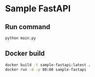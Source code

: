 # Sample FastAPI

## Run command
```bash
python main.py
```

## Docker build
```bash
docker build -t sample-fastapi:latest .
docker run -d -p 80:80 sample-fastapi
```
